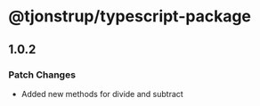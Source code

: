 # @tjonstrup/typescript-package

## 1.0.2

### Patch Changes

- Added new methods for divide and subtract
